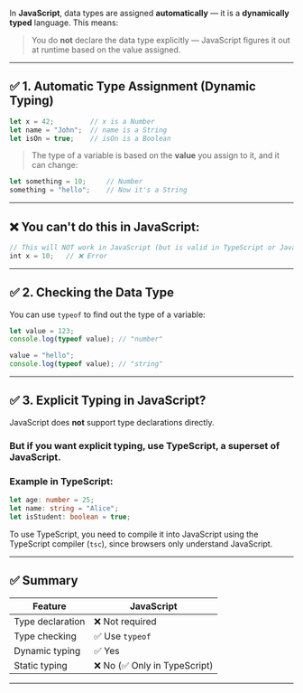  In **JavaScript**, data types are assigned **automatically** — it is a **dynamically typed** language. This means:

> You do **not** declare the data type explicitly — JavaScript figures it out at runtime based on the value assigned.

---

## ✅ 1. **Automatic Type Assignment (Dynamic Typing)**

```js
let x = 42;         // x is a Number
let name = "John";  // name is a String
let isOn = true;    // isOn is a Boolean
```

> The type of a variable is based on the **value** you assign to it, and it can change:

```js
let something = 10;     // Number
something = "hello";    // Now it's a String
```

---

## ❌ You **can't** do this in JavaScript:

```js
// This will NOT work in JavaScript (but is valid in TypeScript or Java)
int x = 10;   // ❌ Error
```

---

## ✅ 2. Checking the Data Type

You can use `typeof` to find out the type of a variable:

```js
let value = 123;
console.log(typeof value); // "number"

value = "hello";
console.log(typeof value); // "string"
```

---

## ✅ 3. Explicit Typing in JavaScript?

JavaScript does **not** support type declarations directly.

### But if you want **explicit typing**, use **TypeScript**, a superset of JavaScript.

### Example in TypeScript:

```ts
let age: number = 25;
let name: string = "Alice";
let isStudent: boolean = true;
```

To use TypeScript, you need to compile it into JavaScript using the TypeScript compiler (`tsc`), since browsers only understand JavaScript.

---

## ✅ Summary

| Feature          | JavaScript                  |
| ---------------- | --------------------------- |
| Type declaration | ❌ Not required              |
| Type checking    | ✅ Use `typeof`              |
| Dynamic typing   | ✅ Yes                       |
| Static typing    | ❌ No (✅ Only in TypeScript) |

---


